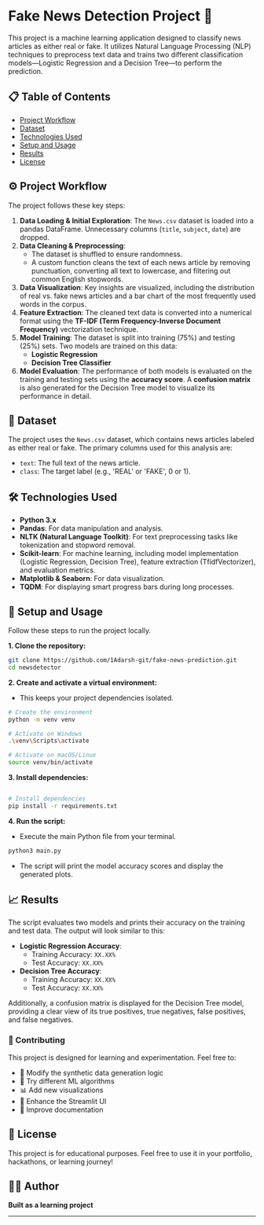 # Fake News Detection Project 📰

This project is a machine learning application designed to classify news articles as either real or fake. It utilizes Natural Language Processing (NLP) techniques to preprocess text data and trains two different classification models—Logistic Regression and a Decision Tree—to perform the prediction.


## 📋 Table of Contents
* [Project Workflow](#-project-workflow)
* [Dataset](#-dataset)
* [Technologies Used](#-technologies-used)
* [Setup and Usage](#-setup-and-usage)
* [Results](#-results)
* [License](#-license)

## ⚙️ Project Workflow

The project follows these key steps:
1.  **Data Loading & Initial Exploration**: The `News.csv` dataset is loaded into a pandas DataFrame. Unnecessary columns (`title`, `subject`, `date`) are dropped.
2.  **Data Cleaning & Preprocessing**:
    * The dataset is shuffled to ensure randomness.
    * A custom function cleans the text of each news article by removing punctuation, converting all text to lowercase, and filtering out common English stopwords.
3.  **Data Visualization**: Key insights are visualized, including the distribution of real vs. fake news articles and a bar chart of the most frequently used words in the corpus.
4.  **Feature Extraction**: The cleaned text data is converted into a numerical format using the **TF-IDF (Term Frequency-Inverse Document Frequency)** vectorization technique.
5.  **Model Training**: The dataset is split into training (75%) and testing (25%) sets. Two models are trained on this data:
    * **Logistic Regression**
    * **Decision Tree Classifier**
6.  **Model Evaluation**: The performance of both models is evaluated on the training and testing sets using the **accuracy score**. A **confusion matrix** is also generated for the Decision Tree model to visualize its performance in detail.

## 💾 Dataset
The project uses the `News.csv` dataset, which contains news articles labeled as either real or fake. The primary columns used for this analysis are:
* `text`: The full text of the news article.
* `class`: The target label (e.g., 'REAL' or 'FAKE', 0 or 1).

## 🛠️ Technologies Used
* **Python 3.x**
* **Pandas**: For data manipulation and analysis.
* **NLTK (Natural Language Toolkit)**: For text preprocessing tasks like tokenization and stopword removal.
* **Scikit-learn**: For machine learning, including model implementation (Logistic Regression, Decision Tree), feature extraction (TfidfVectorizer), and evaluation metrics.
* **Matplotlib & Seaborn**: For data visualization.
* **TQDM**: For displaying smart progress bars during long processes.

## 🚀 Setup and Usage

Follow these steps to run the project locally.

**1. Clone the repository:**
```bash
git clone https://github.com/1Adarsh-git/fake-news-prediction.git
cd newsdetector
````

**2. Create and activate a virtual environment:**

  * This keeps your project dependencies isolated.

<!-- end list -->

```bash
# Create the environment
python -m venv venv

# Activate on Windows
.\venv\Scripts\activate

# Activate on macOS/Linux
source venv/bin/activate
```

**3. Install dependencies:**

```bash

# Install dependencies
pip install -r requirements.txt
```

**4. Run the script:**

  * Execute the main Python file from your terminal.

<!-- end list -->

```bash
python3 main.py
```

  * The script will print the model accuracy scores and display the generated plots.

## 📈 Results

The script evaluates two models and prints their accuracy on the training and test data. The output will look similar to this:

  * **Logistic Regression Accuracy**:
      * Training Accuracy: `XX.XX%`
      * Test Accuracy: `XX.XX%`
  * **Decision Tree Accuracy**:
      * Training Accuracy: `XX.XX%`
      * Test Accuracy: `XX.XX%`

Additionally, a confusion matrix is displayed for the Decision Tree model, providing a clear view of its true positives, true negatives, false positives, and false negatives.

### 🤝 Contributing

This project is designed for learning and experimentation. Feel free to:
- 🔧 Modify the synthetic data generation logic
- 🤖 Try different ML algorithms  
- 📊 Add new visualizations
- 🎨 Enhance the Streamlit UI
- 📝 Improve documentation

## 📄 License

This project is for educational purposes. Feel free to use it in your portfolio, hackathons, or learning journey!

## 👨‍💻 Author

**Built as a learning project**

---